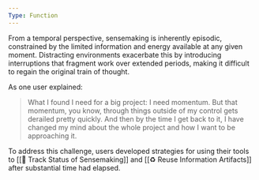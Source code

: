 ```yaml
---
Type: Function
---
```

From a temporal perspective, sensemaking is inherently episodic, constrained by the limited information and energy available at any given moment. Distracting environments exacerbate this by introducing interruptions that fragment work over extended periods, making it difficult to regain the original train of thought.

As one user explained:

> What I found I need for a big project: I need momentum. But that momentum, you know, through things outside of my control gets derailed pretty quickly. And then by the time I get back to it, I have changed my mind about the whole project and how I want to be approaching it.

To address this challenge, users developed strategies for using their tools to [[🎢 Track Status of Sensemaking]] and [[♻️ Reuse Information Artifacts]] after substantial time had elapsed.
